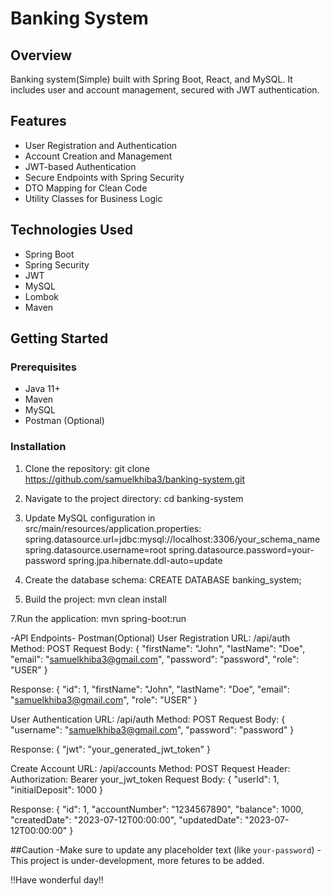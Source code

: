 # Banking System

## Overview

Banking system(Simple) built with Spring Boot, React, and MySQL. It includes user and account management, secured with JWT authentication. 

## Features

- User Registration and Authentication
- Account Creation and Management
- JWT-based Authentication
- Secure Endpoints with Spring Security
- DTO Mapping for Clean Code
- Utility Classes for Business Logic

## Technologies Used

- Spring Boot
- Spring Security
- JWT
- MySQL
- Lombok
- Maven

## Getting Started

### Prerequisites

- Java 11+
- Maven
- MySQL
- Postman (Optional)

### Installation

1. Clone the repository:
   git clone https://github.com/samuelkhiba3/banking-system.git
   
2. Navigate to the project directory:
   cd banking-system
   
3. Update MySQL configuration in src/main/resources/application.properties:
    spring.datasource.url=jdbc:mysql://localhost:3306/your_schema_name
    spring.datasource.username=root
    spring.datasource.password=your-password
    spring.jpa.hibernate.ddl-auto=update
  
5. Create the database schema:
    CREATE DATABASE banking_system;
  
6. Build the project:
    mvn clean install
   
7.Run the application:
    mvn spring-boot:run
   
-API Endpoints- 
Postman(Optional)
User Registration
  URL: /api/auth
  Method: POST
  Request Body:
    {
      "firstName": "John",
      "lastName": "Doe",
      "email": "samuelkhiba3@gmail.com",
      "password": "password",
      "role": "USER"
   }
   
  Response:
  {
      "id": 1,
      "firstName": "John",
      "lastName": "Doe",
      "email": "samuelkhiba3@gmail.com",
      "role": "USER"
  }

User Authentication
  URL: /api/auth
  Method: POST
  Request Body:
    {
      "username": "samuelkhiba3@gmail.com",
      "password": "password"
    }

  Response:
    {
      "jwt": "your_generated_jwt_token"
    }

Create Account
  URL: /api/accounts
  Method: POST
  Request Header: Authorization: Bearer your_jwt_token
  Request Body:
    {
      "userId": 1,
      "initialDeposit": 1000
    }

  Response:
    {
      "id": 1,
      "accountNumber": "1234567890",
      "balance": 1000,
      "createdDate": "2023-07-12T00:00:00",
      "updatedDate": "2023-07-12T00:00:00"
    }

##Caution
-Make sure to update any placeholder text (like `your-password`) 
-This project is under-development, more fetures to be added.

!!Have wonderful day!!


